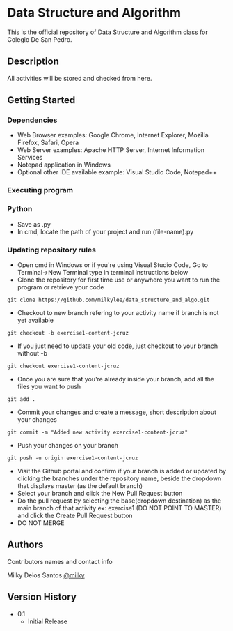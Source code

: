 # Data Structure and Algorithm

This is the official repository of Data Structure and Algorithm class for Colegio De San Pedro.

## Description

All activities will be stored and checked from here.

## Getting Started

### Dependencies

* Web Browser examples: Google Chrome, Internet Explorer, Mozilla Firefox, Safari, Opera
* Web Server examples: Apache HTTP Server, Internet Information Services
* Notepad application in Windows
* Optional other IDE available example: Visual Studio Code, Notepad++

### Executing program

### Python

* Save as .py
* In cmd, locate the path of your project and run (file-name).py

### Updating repository rules

* Open cmd in Windows or if you're using Visual Studio Code, Go to Terminal->New Terminal type in terminal instructions below
* Clone the repository for first time use or anywhere you want to run the program or retrieve your code
```
git clone https://github.com/milkylee/data_structure_and_algo.git
```
* Checkout to new branch refering to your activity name if branch is not yet available 
```
git checkout -b exercise1-content-jcruz
```
* If you just need to update your old code, just checkout to your branch without -b
```
git checkout exercise1-content-jcruz
```
* Once you are sure that you're already inside your branch, add all the files you want to push
```
git add .
```
* Commit your changes and create a message, short description about your changes
```
git commit -m "Added new activity exercise1-content-jcruz"
```
* Push your changes on your branch
```
git push -u origin exercise1-content-jcruz
```
* Visit the Github portal and confirm if your branch is added or updated by clicking the branches under the repository name, beside the dropdown that displays master (as the default branch)
* Select your branch and click the New Pull Request button
* Do the pull request by selecting the base(dropdown destination) as the main branch of that activity ex: exercise1 (DO NOT POINT TO MASTER) and click the Create Pull Request button
* DO NOT MERGE

## Authors

Contributors names and contact info

Milky Delos Santos
[@milky](https://github.com/milkylee)

## Version History

* 0.1
    * Initial Release

